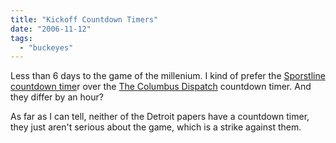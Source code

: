 ```yaml
---
title: "Kickoff Countdown Timers"
date: "2006-11-12"
tags: 
  - "buckeyes"
---
```


Less than 6 days to the game of the millenium. I kind of prefer the [Sporstline countdown time](http://www.sportsline.com/collegefootball)r over the [The Columbus Dispatch](http://www.dispatch.com/ "The Columbus Dispatch") countdown timer. And they differ by an hour?

As far as I can tell, neither of the Detroit papers have a countdown timer, they just aren't serious about the game, which is a strike against them.
